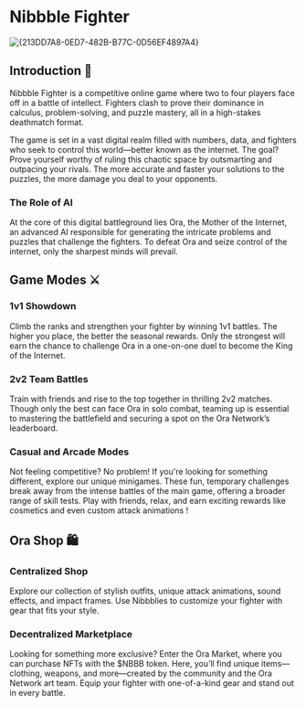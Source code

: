 # Nibbble Fighter

![{213DD7A8-0ED7-482B-B77C-0D56EF4897A4}](https://github.com/user-attachments/assets/18f5352b-7a14-43fa-a325-91676daeb7c2)

## Introduction 📰
Nibbble Fighter is a competitive online game where two to four players face off in a battle of intellect. Fighters clash to prove their dominance in calculus, problem-solving, and puzzle mastery, all in a high-stakes deathmatch format.

The game is set in a vast digital realm filled with numbers, data, and fighters who seek to control this world—better known as the internet. The goal? Prove yourself worthy of ruling this chaotic space by outsmarting and outpacing your rivals. The more accurate and faster your solutions to the puzzles, the more damage you deal to your opponents.

### The Role of AI
At the core of this digital battleground lies Ora, the Mother of the Internet, an advanced AI responsible for generating the intricate problems and puzzles that challenge the fighters. To defeat Ora and seize control of the internet, only the sharpest minds will prevail.

## Game Modes ⚔️
### 1v1 Showdown
Climb the ranks and strengthen your fighter by winning 1v1 battles. The higher you place, the better the seasonal rewards. Only the strongest will earn the chance to challenge Ora in a one-on-one duel to become the King of the Internet.

### 2v2 Team Battles
Train with friends and rise to the top together in thrilling 2v2 matches. Though only the best can face Ora in solo combat, teaming up is essential to mastering the battlefield and securing a spot on the Ora Network’s leaderboard.

### Casual and Arcade Modes
Not feeling competitive? No problem! If you're looking for something different, explore our unique minigames. These fun, temporary challenges break away from the intense battles of the main game, offering a broader range of skill tests. Play with friends, relax, and earn exciting rewards like cosmetics and even custom attack animations !

## Ora Shop 🛍️
### Centralized Shop
Explore our collection of stylish outfits, unique attack animations, sound effects, and impact frames. Use Nibbblies to customize your fighter with gear that fits your style.

### Decentralized Marketplace
Looking for something more exclusive? Enter the Ora Market, where you can purchase NFTs with the $NBBB token. Here, you’ll find unique items—clothing, weapons, and more—created by the community and the Ora Network art team. Equip your fighter with one-of-a-kind gear and stand out in every battle.
